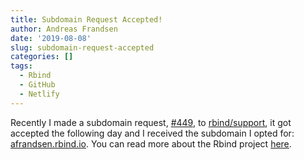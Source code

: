 ```yaml
---
title: Subdomain Request Accepted!
author: Andreas Frandsen
date: '2019-08-08'
slug: subdomain-request-accepted
categories: []
tags:
  - Rbind
  - GitHub
  - Netlify
---
```


Recently I made a subdomain request, [#449](https://github.com/rbind/support/issues/449), to [rbind/support](https://github.com/rbind/support), it got accepted the following day and I received the subdomain I opted for: [afrandsen.rbind.io](afrandsen.rbind.io). You can read more about the Rbind project [here](https://support.rbind.io/).